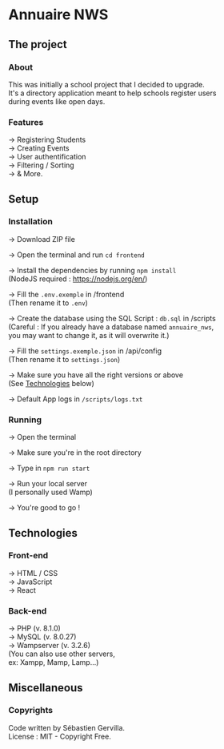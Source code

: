 # Annuaire NWS

## The project

### About

This was initially a school project that I decided to upgrade. \
It's a directory application meant to help schools register users \
during events like open days.

### Features

-> Registering Students \
-> Creating Events \
-> User authentification \
-> Filtering / Sorting \
-> & More.


## Setup

### Installation

-> Download ZIP file

-> Open the terminal and run `cd frontend`

-> Install the dependencies by running `npm install` \
(NodeJS required : https://nodejs.org/en/)

-> Fill the `.env.exemple` in /frontend \
(Then rename it to `.env`)

-> Create the database using the SQL Script : `db.sql` in /scripts \
(Careful : If you already have a database named `annuaire_nws`, \
you may want to change it, as it will overwrite it.)

-> Fill the `settings.exemple.json` in /api/config \
(Then rename it to `settings.json`)

-> Make sure you have all the right versions or above \
(See [Technologies](#technologies) below)

-> Default App logs in `/scripts/logs.txt`

### Running

-> Open the terminal

-> Make sure you're in the root directory

-> Type in `npm run start`

-> Run your local server \
(I personally used Wamp)

-> You're good to go !


## Technologies

### Front-end

-> HTML / CSS \
-> JavaScript \
-> React

### Back-end

-> PHP (v. 8.1.0) \
-> MySQL (v. 8.0.27) \
-> Wampserver (v. 3.2.6) \
(You can also use other servers, \
ex: Xampp, Mamp, Lamp...)


## Miscellaneous

### Copyrights

Code written by Sébastien Gervilla. \
License : MIT - Copyright Free.
